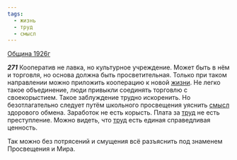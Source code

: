 ```yaml
---
tags:
  - жизнь
  - труд
  - смысл
---
```


[Община 1926г](https://127.0.0.1:4002/agni/1926)

___271___
Кооператив не лавка, но культурное учреждение. Может быть в нём и торговля, но основа должна быть просветительная. Только при таком направлении можно приложить кооперацию к новой [жизни](../../../tags/#жизнь). Не легко такое объединение, люди привыкли соединять торговлю с своекорыстием. Такое заблуждение трудно искоренить. Но безотлагательно следует путём школьного просвещения уяснить [смысл](../../../tags/#смысл) здорового обмена. Заработок не есть корысть. Плата за [труд](../../../tags/#труд) не есть преступление. Можно видеть, что [труд](../../../tags/#труд) есть единая справедливая ценность.   

Так можно без потрясений и смущения всё разъяснить под знаменем Просвещения и Мира.   

